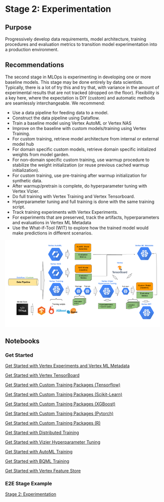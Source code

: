 # Stage 2: Experimentation

## Purpose

Progressively develop data requirements, model architecture, training procedures and evaluation metrics to transition model experimentation into a production environment.


## Recommendations  

The second stage in MLOps is experimenting in developing one or more baseline models. This stage may be done entirely by data scientists. Typically, there is a lot of try this and try that, with variance in the amount of experimental results that are not tracked (dropped on the floor). Flexibility is a key here, where the expectation is DIY (custom) and automatic methods are seamlessly interchangeable. We recommend:

- Use a data pipeline for feeding data to a model.
- Construct the data pipeline using Dataflow.
- Train a baseline model using Vertex AutoML or Vertex NAS
- Improve on the baseline with custom models/training using Vertex Training.
- For custom training, retrieve model architecture from internal or external model hub
- For domain specific custom models, retrieve domain specific initialized weights from model garden.
- For non-domain specific custom training, use warmup procedure to stabilize the weight initialization (or reuse previous cached warmup initialization).
- For custom training, use pre-training after warmup initialization for synthetic data.
- After warmup/pretrain is complete, do hyperparameter tuning with Vertex Vizier.
- Do full training with Vertex Training and Vertex Tensorboard.
- Hyperparameter tuning and full training is done with the same training script.
- Track training experiments with Vertex Experiments.
- For experiments that are preserved, track the artifacts, hyperparameters and evaluations in Vertex ML Metadata
- Use the What-if-Tool (WIT) to explore how the trained model would make predictions in different scenarios.


<img src='stage2.png'>

## Notebooks

### Get Started

[Get Started with Vertex Experiments and Vertex ML Metadata](get_started_vertex_experiments.ipynb)

[Get Started with Vertex TensorBoard](get_started_vertex_tensorboard.ipynb)

[Get Started with Custom Training Packages (Tensorflow)](get_started_vertex_training.ipynb)

[Get Started with Custom Training Packages (Scikit-Learn)](get_started_vertex_training_sklearn.ipynb)

[Get Started with Custom Training Packages (XGBoost)](get_started_vertex_training_xgboost.ipynb)

[Get Started with Custom Training Packages (Pytorch)](get_started_vertex_training_pytorch.ipynb)

[Get Started with Custom Training Packages (R)](get_started_vertex_training_r.ipynb)


[Get Started with Distributed Training](get_started_vertex_distributed_training.ipynb)

[Get Started with Vizier Hyperparameter Tuning](get_started_vertex_vizier.ipynb)

[Get Started with AutoML Training](get_started_automl_training.ipynb)

[Get Started with BQML Training](get_started_bqml_training.ipynb)

[Get Started with Vertex Feature Store](get_started_vertex_feature_store.ipynb)

### E2E Stage Example

[Stage 2: Experimentation](mlops_experimentation.ipynb)
